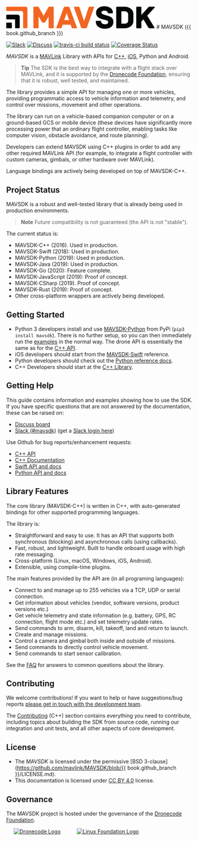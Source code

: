 <img src="../assets/site/sdk_logo_full.png" title="MAVSDK Logo" width="400px"/>
# MAVSDK ({{ book.github_branch }})

[![Slack](https://px4-slack.herokuapp.com/badge.svg)](http://slack.px4.io)&nbsp;[![Discuss](https://img.shields.io/badge/discuss-MAVSDK-ff69b4.svg)](https://discuss.px4.io/c/sdk) [![travis-ci build status](https://travis-ci.org/mavlink/MAVSDK.svg?branch=develop)](https://travis-ci.org/mavlink/MAVSDK) [![Coverage Status](https://coveralls.io/repos/github/mavlink/MAVSDK/badge.svg?branch=develop)](https://coveralls.io/github/mavlink/MAVSDK?branch=develop)

*MAVSDK* is a [MAVLink](https://mavlink.io/en/) Library with APIs for [C++](cpp/README.md), [iOS](http://dronecode-sdk-swift.s3.eu-central-1.amazonaws.com/docs/master/index.html), Python and Android.

> **Tip** The SDK is the best way to integrate with a flight stack over MAVLink, and it is supported by the [Dronecode Foundation](https://www.dronecode.org/), ensuring that it is robust, well tested, and maintained.

The library provides a simple API for managing one or more vehicles, providing programmatic access to vehicle information and telemetry, and control over missions, movement and other operations.

The library can run on a vehicle-based companion computer or on a ground-based GCS or mobile device (these devices have significantly more processing power that an ordinary flight controller, enabling tasks like computer vision, obstacle avoidance, and route planning).

Developers can extend MAVSDK using C++ plugins in order to add any other required MAVLink API (for example, to integrate a flight controller with custom cameras, gimbals, or other hardware over MAVLink).

Language bindings are actively being developed on top of MAVSDK-C++.

## Project Status

MAVSDK is a robust and well-tested library that is already being used in production environments.

> **Note** Future compatibility is not guaranteed (the API is not "stable").

The current status is:
- MAVSDK-C++ (2016). Used in production.
- MAVSDK-Swift (2018): Used in production.
- MAVSDK-Python (2019): Used in production.
- MAVSDK-Java (2019): Used in production.
- MAVSDK-Go (2020): Feature complete.
- MAVSDK-JavaScript (2019): Proof of concept.
- MAVSDK-CSharp (2019). Proof of concept.
- MAVSDK-Rust (2019): Proof of concept.
- Other cross-platform wrappers are actively being developed.


## Getting Started

* Python 3 developers install and use [MAVSDK-Python](https://github.com/mavlink/MAVSDK-Python#mavsdk-python) from PyPi (`pip3 install mavsdk`).
  There is no further setup, so you can then immediately run the [examples](https://github.com/mavlink/MAVSDK-Python/tree/master/examples) in the normal way.
  The drone API is essentially the same as for the [C++ API](api_reference/README.md).
* iOS developers should start from the [MAVSDK-Swift](http://dronecode-sdk-swift.s3.eu-central-1.amazonaws.com/docs/master/index.html) reference.
* Python developers should check out the [Python reference docs](http://mavsdk-python-docs.s3-website.eu-central-1.amazonaws.com/).
* C++ Developers should start at the [C++ Library](cpp/README.md).


## Getting Help

This guide contains information and examples showing how to use the SDK.
If you have specific questions that are not answered by the documentation, these can be raised on:

* [Discuss board](https://discuss.px4.io/c/mavsdk)
* [Slack (#mavsdk)](https://px4.slack.com/messages/C68J8H32A) (get a [Slack login here](http://slack.px4.io))

Use Github for bug reports/enhancement requests:

* [C++ API](https://github.com/mavlink/MAVSDK/issues)
* [C++ Documentation](https://github.com/mavlink/MAVSDK-docs/issues)
* [Swift API and docs](https://github.com/mavlink/MAVSDK-Swift/issues)
* [Python API and docs](https://github.com/mavlink/MAVSDK-Python/issues)
<!-- Add info about where other API issues are reported). -->


## Library Features

The core library (MAVSDK-C++) is written in C++, with auto-generated bindings for other supported programming languages.

The library is:
- Straightforward and easy to use. It has an API that supports both synchronous (blocking) and asynchronous calls (using callbacks).
- Fast, robust, and lightweight. Built to handle onboard usage with high rate messaging.
- Cross-platform (Linux, macOS, Windows, iOS, Android).
- Extensible, using compile-time plugins.

The main features provided by the API are (in all programing languages):

* Connect to and manage up to 255 vehicles via a TCP, UDP or serial connection.
* Get information about vehicles (vendor, software versions, product versions etc.)
* Get vehicle telemetry and state information (e.g. battery, GPS, RC connection, flight mode etc.) and set telemetry update rates.
* Send commands to arm, disarm, kill, takeoff, land and return to launch.
* Create and manage missions.
* Control a camera and gimbal both inside and outside of missions.
* Send commands to directly control vehicle movement.
* Send commands to start sensor calibration.

See the [FAQ](getting_started/faq.md) for answers to common questions about the library.


## Contributing

We welcome contributions! If you want to help or have suggestions/bug reports [please get in touch with the development team](#getting-help).

The [Contributing](contributing/README.md) (C++) section contains everything you need to contribute, including topics about building the SDK from source code, running our integration and unit tests, and all other aspects of core development.


## License

* The *MAVSDK* is licensed under the permissive [BSD 3-clause](https://github.com/mavlink/MAVSDK/blob/{{ book.github_branch }}/LICENSE.md).
* This documentation is licensed under [CC BY 4.0](https://creativecommons.org/licenses/by/4.0/) license.

## Governance

The MAVSDK project is hosted under the governance of the [Dronecode Foundation](https://www.dronecode.org/).

<a href="https://www.dronecode.org/" style="padding:20px" ><img src="../assets/site/logo_dronecode.png" alt="Dronecode Logo" width="110px"/></a>
<a href="https://www.linuxfoundation.org/projects" style="padding:20px;"><img src="../assets/site/logo_linux_foundation.png" alt="Linux Foundation Logo" width="80px" /></a>
<div style="padding:10px">&nbsp;</div>
